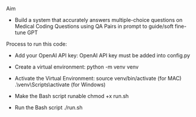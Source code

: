 Aim
- Build a system that accurately answers multiple-choice questions on Medical Coding Questions using QA Pairs in prompt to guide/soft fine-tune GPT

Process to run this code:
- Add your OpenAI API key:
OpenAI API key must be added into config.py

- Create a virtual environment:
python -m venv venv

- Activate the Virtual Environment:
source venv/bin/activate (for MAC)
.\venv\Scripts\activate (for Windows)

- Make the Bash script runable
chmod +x run.sh

- Run the Bash script
./run.sh

